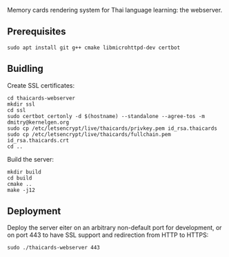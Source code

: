 Memory cards rendering system for Thai language learning: the webserver.

## Prerequisites

```
sudo apt install git g++ cmake libmicrohttpd-dev certbot
```

## Buidling

Create SSL certificates:

```
cd thaicards-webserver
mkdir ssl
cd ssl
sudo certbot certonly -d $(hostname) --standalone --agree-tos -m dmitry@kernelgen.org
sudo cp /etc/letsencrypt/live/thaicards/privkey.pem id_rsa.thaicards
sudo cp /etc/letsencrypt/live/thaicards/fullchain.pem id_rsa.thaicards.crt
cd ..
```

Build the server:

```
mkdir build
cd build
cmake ..
make -j12
```

## Deployment

Deploy the server eiter on an arbitrary non-default port for development, or on port 443 to have SSL support and redirection from HTTP to HTTPS:

```
sudo ./thaicards-webserver 443
```

